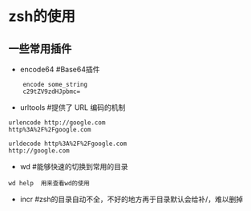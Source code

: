 # zsh的使用

## 一些常用插件
- encode64  #Base64插件

```
    encode some_string
    c29tZV9zdHJpbmc=
```

- urltools  #提供了 URL 编码的机制
    
```
urlencode http://google.com
http%3A%2F%2Fgoogle.com

urldecode http%3A%2F%2Fgoogle.com
http://google.com
```

- wd        #能够快速的切换到常用的目录

```
wd help  用来查看wd的使用
```

- incr      #zsh的目录自动不全，不好的地方再于目录默认会给补/，难以删掉
